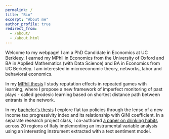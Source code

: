 ```yaml
---
permalink: /
title: "Bio"
excerpt: "About me"
author_profile: true
redirect_from: 
  - /about/
  - /about.html
---
```


Welcome to my webpage! I am a PhD Candidate in Economics at UC Berkleey. I earned my MPhil in Economics from the University of Oxford and BA in Applied Mathematics (with Data Science) and BA in Economics from UC Berkeley. I am interested in microeconomic theory, networks, labor and behavioral economics.

In my [MPhil thesis](http://gevorgii.github.io/files/MPhilThesis_Khandamiryan_Gevorg_.pdf) I study reputation effects in repeated games with learning, where I propose a new framework of imperfect monitoring of past plays - called geodesic learning based on shortest distance path between entrants in the network. 

In my [bachelor's thesis](http://gevorgii.github.io/files/Berkeley_Gevorg_Thesis.pdf) I explore flat tax policies through the lense of a new income tax progressivity index and its relationship with GINI coefficient. In a separate research project class, I co-authored [a paper on drinking habits](http://gevorgii.github.io/files/drinkingproject.pdf) across 20 regions of Italy implementing an instrumental variable analysis using an interesting instrument extracted with a text sentiment model.




